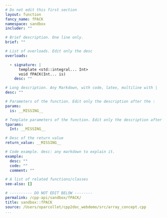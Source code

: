 ```yaml
---
# Do not edit this first section
layout: function
fancy_name: fPACK
namespace: sandbox
includer: ""

# Brief description. One line only.
brief: ""

# List of overloads. Edit only the desc
overloads:

  - signature: |
      template <std::integral... Int>
      void fPACK(Int... is)
    desc: ""

# Long description. Any Markdown, with code, latex, multiline with |
desc: ""

# Parameters of the function. Edit only the description after the :
params:
  is: __MISSING__

# Template parameters of the function. Edit only the description after the :
tparams:
  Int: __MISSING__

# Desc of the return value
return_value: __MISSING__

# Code example. desc: any markdown to explain it.
example:
  desc: ""
  code: ""
  comment: ""

# A list of related functions/classes
see-also: []

# ---------- DO NOT EDIT BELOW --------
permalink: /cpp-api/sandbox/fPACK/
title: sandbox::fPACK
source: /Users/oparcollet/cpp2doc_webdemo/src/array_concept.cpp
...
```


